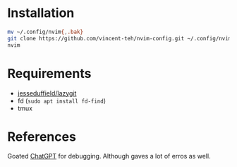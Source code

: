 # Installation
```bash
mv ~/.config/nvim{,.bak}
git clone https://github.com/vincent-teh/nvim-config.git ~/.config/nvim
nvim
```

# Requirements
- [jesseduffield/lazygit](https://github.com/jesseduffield/lazygit.git)
- fd (`sudo apt install fd-find`)
- tmux

# References
Goated [ChatGPT](WWW.chatgpt.com) for debugging. Although gaves a lot of erros as well.
